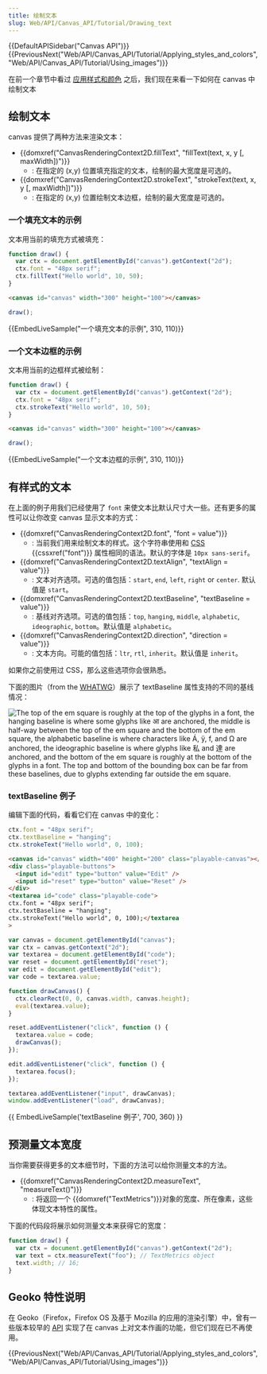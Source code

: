 ```yaml
---
title: 绘制文本
slug: Web/API/Canvas_API/Tutorial/Drawing_text
---
```


{{DefaultAPISidebar("Canvas API")}} {{PreviousNext("Web/API/Canvas_API/Tutorial/Applying_styles_and_colors", "Web/API/Canvas_API/Tutorial/Using_images")}}

在前一个章节中看过 [应用样式和颜色](/zh-CN/docs/Web/API/Canvas_API/Tutorial/Applying_styles_and_colors) 之后，我们现在来看一下如何在 canvas 中绘制文本

## 绘制文本

canvas 提供了两种方法来渲染文本：

- {{domxref("CanvasRenderingContext2D.fillText", "fillText(text, x, y [, maxWidth])")}}
  - : 在指定的 (x,y) 位置填充指定的文本，绘制的最大宽度是可选的。
- {{domxref("CanvasRenderingContext2D.strokeText", "strokeText(text, x, y [, maxWidth])")}}
  - : 在指定的 (x,y) 位置绘制文本边框，绘制的最大宽度是可选的。

### 一个填充文本的示例

文本用当前的填充方式被填充：

```js
function draw() {
  var ctx = document.getElementById("canvas").getContext("2d");
  ctx.font = "48px serif";
  ctx.fillText("Hello world", 10, 50);
}
```

```html hidden
<canvas id="canvas" width="300" height="100"></canvas>
```

```js hidden
draw();
```

{{EmbedLiveSample("一个填充文本的示例", 310, 110)}}

### 一个文本边框的示例

文本用当前的边框样式被绘制：

```js
function draw() {
  var ctx = document.getElementById("canvas").getContext("2d");
  ctx.font = "48px serif";
  ctx.strokeText("Hello world", 10, 50);
}
```

```html hidden
<canvas id="canvas" width="300" height="100"></canvas>
```

```js hidden
draw();
```

{{EmbedLiveSample("一个文本边框的示例", 310, 110)}}

## 有样式的文本

在上面的例子用我们已经使用了 `font` 来使文本比默认尺寸大一些。还有更多的属性可以让你改变 canvas 显示文本的方式：

- {{domxref("CanvasRenderingContext2D.font", "font = value")}}
  - : 当前我们用来绘制文本的样式。这个字符串使用和 [CSS](/zh-CN/docs/Web/CSS) {{cssxref("font")}} 属性相同的语法。默认的字体是 `10px sans-serif`。
- {{domxref("CanvasRenderingContext2D.textAlign", "textAlign = value")}}
  - : 文本对齐选项。可选的值包括：`start`, `end`, `left`, `right` or `center`. 默认值是 `start`。
- {{domxref("CanvasRenderingContext2D.textBaseline", "textBaseline = value")}}
  - : 基线对齐选项。可选的值包括：`top`, `hanging`, `middle`, `alphabetic`, `ideographic`, `bottom`。默认值是 `alphabetic`。
- {{domxref("CanvasRenderingContext2D.direction", "direction = value")}}
  - : 文本方向。可能的值包括：`ltr`, `rtl`, `inherit`。默认值是 `inherit`。

如果你之前使用过 CSS，那么这些选项你会很熟悉。

下面的图片（from the [WHATWG](http://www.whatwg.org/)）展示了 textBaseline 属性支持的不同的基线情况：

![The top of the em square is
roughly at the top of the glyphs in a font, the hanging baseline is
where some glyphs like आ are anchored, the middle is half-way
between the top of the em square and the bottom of the em square,
the alphabetic baseline is where characters like Á, ÿ,
f, and Ω are anchored, the ideographic baseline is
where glyphs like 私 and 達 are anchored, and the bottom
of the em square is roughly at the bottom of the glyphs in a
font. The top and bottom of the bounding box can be far from these
baselines, due to glyphs extending far outside the em square.](http://www.whatwg.org/specs/web-apps/current-work/images/baselines.png)

### textBaseline 例子

编辑下面的代码，看看它们在 canvas 中的变化：

```js
ctx.font = "48px serif";
ctx.textBaseline = "hanging";
ctx.strokeText("Hello world", 0, 100);
```

```html hidden
<canvas id="canvas" width="400" height="200" class="playable-canvas"></canvas>
<div class="playable-buttons">
  <input id="edit" type="button" value="Edit" />
  <input id="reset" type="button" value="Reset" />
</div>
<textarea id="code" class="playable-code">
ctx.font = "48px serif";
ctx.textBaseline = "hanging";
ctx.strokeText("Hello world", 0, 100);</textarea
>
```

```js hidden
var canvas = document.getElementById("canvas");
var ctx = canvas.getContext("2d");
var textarea = document.getElementById("code");
var reset = document.getElementById("reset");
var edit = document.getElementById("edit");
var code = textarea.value;

function drawCanvas() {
  ctx.clearRect(0, 0, canvas.width, canvas.height);
  eval(textarea.value);
}

reset.addEventListener("click", function () {
  textarea.value = code;
  drawCanvas();
});

edit.addEventListener("click", function () {
  textarea.focus();
});

textarea.addEventListener("input", drawCanvas);
window.addEventListener("load", drawCanvas);
```

{{ EmbedLiveSample('textBaseline 例子', 700, 360) }}

## 预测量文本宽度

当你需要获得更多的文本细节时，下面的方法可以给你测量文本的方法。

- {{domxref("CanvasRenderingContext2D.measureText", "measureText()")}}
  - : 将返回一个 {{domxref("TextMetrics")}}对象的宽度、所在像素，这些体现文本特性的属性。

下面的代码段将展示如何测量文本来获得它的宽度：

```js
function draw() {
  var ctx = document.getElementById("canvas").getContext("2d");
  var text = ctx.measureText("foo"); // TextMetrics object
  text.width; // 16;
}
```

## Geoko 特性说明

在 Geoko（Firefox，Firefox OS 及基于 Mozilla 的应用的渲染引擎）中，曾有一些版本较早的 [API](/zh-CN/docs/Web/API/CanvasRenderingContext2D#Prefixed_APIs) 实现了在 canvas 上对文本作画的功能，但它们现在已不再使用。

{{PreviousNext("Web/API/Canvas_API/Tutorial/Applying_styles_and_colors", "Web/API/Canvas_API/Tutorial/Using_images")}}
